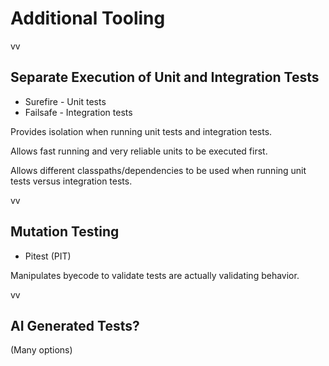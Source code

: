 # Additional Tooling

vv

## Separate Execution of Unit and Integration Tests
* Surefire - Unit tests
* Failsafe - Integration tests

Provides isolation when running unit tests and integration tests.

Allows fast running and very reliable units to be executed first. 

Allows different classpaths/dependencies to be used when running unit tests versus integration tests.

vv

## Mutation Testing
* Pitest (PIT)

Manipulates byecode to validate tests are actually validating behavior.

vv

## AI Generated Tests?

(Many options)

